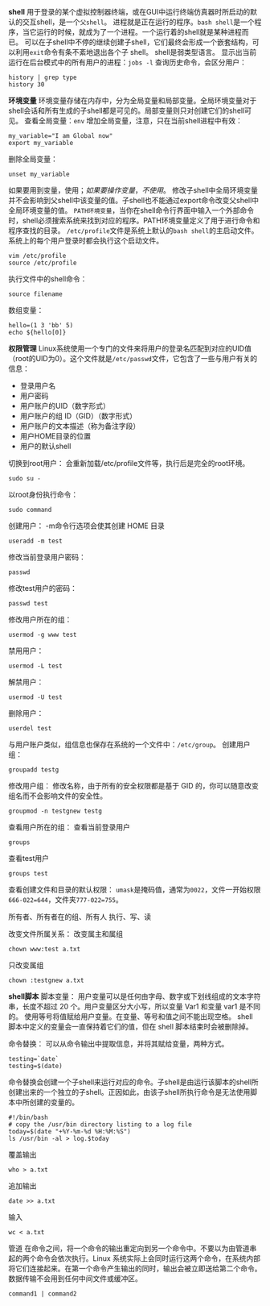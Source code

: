 **shell**
用于登录的某个虚拟控制器终端，或在GUI中运行终端仿真器时所启动的默认的交互shell，是一个`父shell`。
进程就是正在运行的程序。`bash shell`是一个程序，当它运行的时候，就成为了一个进程。一个运行着的shell就是某种进程而已。
可以在子shell中不停的继续创建子shell，它们最终会形成一个嵌套结构，可以利用`exit`命令有条不紊地退出各个子 shell。
shell是弱类型语言。
显示出当前运行在后台模式中的所有用户的进程：`jobs -l`
查询历史命令，会区分用户：
```
history | grep type
history 30
```
**环境变量**
环境变量存储在内存中，分为全局变量和局部变量。全局环境变量对于shell会话和所有生成的子shell都是可见的。局部变量则只对创建它们的shell可见。
查看全局变量：`env`
增加全局变量，注意，只在当前shell进程中有效：
```
my_variable="I am Global now"
export my_variable
```
删除全局变量：
```
unset my_variable
```
如果要用到变量，使用$；如果要操作变量，不使用$。
修改子shell中全局环境变量并不会影响到父shell中该变量的值。子shell也不能通过export命令改变父shell中全局环境变量的值。
`PATH环境变量`，当你在shell命令行界面中输入一个外部命令时，shell必须搜索系统来找到对应的程序。PATH环境变量定义了用于进行命令和程序查找的目录。
`/etc/profile`文件是系统上默认的`bash shell`的主启动文件。系统上的每个用户登录时都会执行这个启动文件。
```
vim /etc/profile
source /etc/profile
```

执行文件中的shell命令：
```
source filename
```
数组变量：
```
hello=(1 3 'bb' 5)
echo ${hello[0]}
```
**权限管理**
Linux系统使用一个专门的文件来将用户的登录名匹配到对应的UID值（root的UID为0）。这个文件就是`/etc/passwd`文件，它包含了一些与用户有关的信息：
* 登录用户名
* 用户密码
* 用户账户的UID（数字形式）
* 用户账户的组 ID（GID）（数字形式）
* 用户账户的文本描述（称为备注字段）
* 用户HOME目录的位置
* 用户的默认shell

切换到root用户：
会重新加载/etc/profile文件等，执行后是完全的root环境。
```
sudo su - 
```
以root身份执行命令：
```
sudo command
```
创建用户：
-m命令行选项会使其创建 HOME 目录
```
useradd -m test
```


修改当前登录用户密码：
```
passwd
```
修改test用户的密码：
```
passwd test
```

修改用户所在的组：
```
usermod -g www test
```
禁用用户：
```
usermod -L test
```
解禁用户：
```
usermod -U test
```

删除用户：
```
userdel test
```
与用户账户类似，组信息也保存在系统的一个文件中：`/etc/group`。
创建用户组：
```
groupadd testg
```
修改用户组：
修改名称，由于所有的安全权限都是基于 GID 的，你可以随意改变组名而不会影响文件的安全性。
```
groupmod -n testgnew testg
```

查看用户所在的组：
查看当前登录用户
```
groups
```
查看test用户
```
groups test
```
查看创建文件和目录的默认权限：
`umask`是掩码值，通常为`0022`，文件一开始权限`666-022=644`，文件夹`777-022=755`。

所有者、所有者在的组、所有人
执行、写、读

改变文件所属关系：
改变属主和属组
```
chown www:test a.txt
```
只改变属组
```
chown :testgnew a.txt
```
**shell脚本**
脚本变量：
用户变量可以是任何由字母、数字或下划线组成的文本字符串，长度不超过 20 个。用户变量区分大小写，所以变量 Var1 和变量 var1 是不同的。 使用等号将值赋给用户变量。在变量、等号和值之间不能出现空格。
shell 脚本中定义的变量会一直保持着它们的值，但在 shell 脚本结束时会被删除掉。

命令替换：
可以从命令输出中提取信息，并将其赋给变量，两种方式。
```
testing=`date`
testing=$(date)
```
命令替换会创建一个子shell来运行对应的命令。子shell是由运行该脚本的shell所创建出来的一个独立的子shell。正因如此，由该子shell所执行命令是无法使用脚本中所创建的变量的。
```
#!/bin/bash
# copy the /usr/bin directory listing to a log file
today=$(date "+%Y-%m-%d %H:%M:%S")
ls /usr/bin -al > log.$today
```
覆盖输出
```
who > a.txt
```
追加输出
```
date >> a.txt
```

输入
```
wc < a.txt
```

管道
在命令之间，将一个命令的输出重定向到另一个命令中。不要以为由管道串起的两个命令会依次执行。Linux 系统实际上会同时运行这两个命令，在系统内部将它们连接起来。在第一个命令产生输出的同时，输出会被立即送给第二个命令。数据传输不会用到任何中间文件或缓冲区。
```
command1 | command2
```
